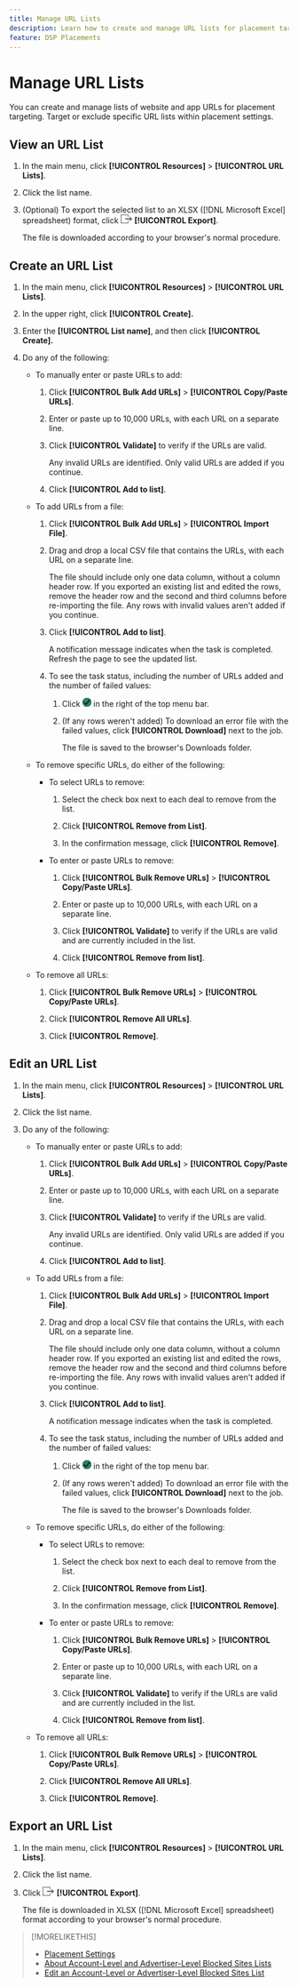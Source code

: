 ```yaml
---
title: Manage URL Lists
description: Learn how to create and manage URL lists for placement targeting.
feature: DSP Placements
---
```

# Manage URL Lists

You can create and manage lists of website and app URLs for placement targeting. Target or exclude specific URL lists within placement settings.

## View an URL List

1. In the main menu, click **[!UICONTROL Resources]** > **[!UICONTROL URL Lists]**.

1. Click the list name.

1. (Optional) To export the selected list to an XLSX ([!DNL Microsoft Excel] spreadsheet) format, click ![Export](/help/dsp/assets/export.png "Export") **[!UICONTROL Export]**.

   The file is downloaded according to your browser's normal procedure.

## Create an URL List

1. In the main menu, click **[!UICONTROL Resources]** > **[!UICONTROL URL Lists]**.

1. In the upper right, click **[!UICONTROL Create].**

1. Enter the **[!UICONTROL List name]**, and then click **[!UICONTROL Create].**

1. Do any of the following:

   * To manually enter or paste URLs to add:

     1. Click **[!UICONTROL Bulk Add URLs]** > **[!UICONTROL Copy/Paste URLs]**.

     1. Enter or paste up to 10,000 URLs, with each URL on a separate line.

     1. Click **[!UICONTROL Validate]** to verify if the URLs are valid.

        Any invalid URLs are identified. Only valid URLs are added if you continue.

     1. Click **[!UICONTROL Add to list]**.

   * To add URLs from a file:

     1. Click **[!UICONTROL Bulk Add URLs]** > **[!UICONTROL Import File]**.

     1. Drag and drop a local CSV file that contains the URLs, with each URL on a separate line.

        The file should include only one data column, without a column header row. If you exported an existing list and edited the rows, remove the header row and the second and third columns before re-importing the file. Any rows with invalid values aren't added if you continue.

     1. Click **[!UICONTROL Add to list]**.
     
        A notification message indicates when the task is completed. Refresh the page to see the updated list.
       
     1. To see the task status, including the number of URLs added and the number of failed values:
     
        1. Click ![Jobs](/help/dsp/assets/downloads.png) in the right of the top menu bar.
        
        1. (If any rows weren't added) To download an error file with the failed values, click **[!UICONTROL Download]** next to the job.
        
           The file is saved to the browser's Downloads folder.

   * To remove specific URLs, do either of the following:

      * To select URLs to remove:
      
        1. Select the check box next to each deal to remove from the list.
        
        1. Click **[!UICONTROL Remove from List]**.
        
        1. In the confirmation message, click **[!UICONTROL Remove]**.

     * To enter or paste URLs to remove:
     
       1. Click **[!UICONTROL Bulk Remove URLs]** > **[!UICONTROL Copy/Paste URLs]**.
       
       1. Enter or paste up to 10,000 URLs, with each URL on a separate line.
       
       1. Click **[!UICONTROL Validate]** to verify if the URLs are valid and are currently included in the list.
       
       1. Click **[!UICONTROL Remove from list]**.

   * To remove all URLs:

     1.  Click **[!UICONTROL Bulk Remove URLs]** > **[!UICONTROL Copy/Paste URLs]**.

     1. Click **[!UICONTROL Remove All URLs]**.
     
     1. Click **[!UICONTROL Remove]**.

## Edit an URL List

1. In the main menu, click **[!UICONTROL Resources]** > **[!UICONTROL URL Lists]**.

1. Click the list name.

1. Do any of the following:

   * To manually enter or paste URLs to add:

     1. Click **[!UICONTROL Bulk Add URLs]** > **[!UICONTROL Copy/Paste URLs]**.

     1. Enter or paste up to 10,000 URLs, with each URL on a separate line.

     1. Click **[!UICONTROL Validate]** to verify if the URLs are valid.

        Any invalid URLs are identified. Only valid URLs are added if you continue.

     1. Click **[!UICONTROL Add to list]**.

   * To add URLs from a file:

     1. Click **[!UICONTROL Bulk Add URLs]** > **[!UICONTROL Import File]**.

     1. Drag and drop a local CSV file that contains the URLs, with each URL on a separate line.

        The file should include only one data column, without a column header row. If you exported an existing list and edited the rows, remove the header row and the second and third columns before re-importing the file. Any rows with invalid values aren't added if you continue.

     1. Click **[!UICONTROL Add to list]**.
     
        A notification message indicates when the task is completed.
       
     1. To see the task status, including the number of URLs added and the number of failed values:
     
        1. Click ![Jobs](/help/dsp/assets/downloads.png) in the right of the top menu bar.
        
        1. (If any rows weren't added) To download an error file with the failed values, click **[!UICONTROL Download]** next to the job.
        
           The file is saved to the browser's Downloads folder.

   * To remove specific URLs, do either of the following:

      * To select URLs to remove:
      
        1. Select the check box next to each deal to remove from the list.
        
        1. Click **[!UICONTROL Remove from List]**.
        
        1. In the confirmation message, click **[!UICONTROL Remove]**.

     * To enter or paste URLs to remove:
     
       1. Click **[!UICONTROL Bulk Remove URLs]** > **[!UICONTROL Copy/Paste URLs]**.
       
       1. Enter or paste up to 10,000 URLs, with each URL on a separate line.
       
       1. Click **[!UICONTROL Validate]** to verify if the URLs are valid and are currently included in the list.
       
       1. Click **[!UICONTROL Remove from list]**.

   * To remove all URLs:

     1.  Click **[!UICONTROL Bulk Remove URLs]** > **[!UICONTROL Copy/Paste URLs]**.

     1. Click **[!UICONTROL Remove All URLs]**.
     
     1. Click **[!UICONTROL Remove]**.

## Export an URL List

1. In the main menu, click **[!UICONTROL Resources]** > **[!UICONTROL URL Lists]**.

1. Click the list name.

1. Click ![Export](/help/dsp/assets/export.png "Export") **[!UICONTROL Export]**.

   The file is downloaded in XLSX ([!DNL Microsoft Excel] spreadsheet) format according to your browser's normal procedure.

>[!MORELIKETHIS]
>
>* [Placement Settings](/help/dsp/campaign-management/placements/placement-settings.md)
>* [About Account-Level and Advertiser-Level Blocked Sites Lists](/help/dsp/admin/blocked-sites-list-about.md)
>* [Edit an Account-Level or Advertiser-Level Blocked Sites List](/help/dsp/admin/blocked-sites-list-edit.md)
